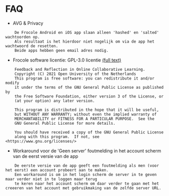 # FAQ

- AVG & Privacy 
```
    De Frocole Android en iOS app slaan alleen 'hashed' en 'salted' wachtoorden op. 
    Als resultaat is het hierdoor niet nogelijk om via de app het wachtwoord de resetten.
    Beide apps hebben geen email adres nodig.    
```
- Frocole software licentie: GPL-3.0 licentie [(full text)](https://github.com/Frocole/frocole.github.io/blob/main/LICENSE)
```
    Feedback and Reflection in Online Collaborative Learning.
    Copyright (C) 2021 Open University of the Netherlands
    This program is free software: you can redistribute it and/or modify
    it under the terms of the GNU General Public License as published by
    the Free Software Foundation, either version 3 of the License, or
    (at your option) any later version.

    This program is distributed in the hope that it will be useful,
    but WITHOUT ANY WARRANTY; without even the implied warranty of
    MERCHANTABILITY or FITNESS FOR A PARTICULAR PURPOSE.  See the
    GNU General Public License for more details.

    You should have received a copy of the GNU General Public License
    along with this program.  If not, see <https://www.gnu.org/licenses/>
```
- Workaround voor de 'Geen server' foutmelding in het account scherm van de eerst versie van de app
```
    De eerste versie van de app geeft een foutmelding als men (voor het eerst) een account probeert aan te maken.
    Een workaround is om in het login scherm de server in te geven maar verder niet in te loggen maar terug 
    te keren naar het account scherm om daar verder te gaan met het creeeren van het account met gebruikmaking van de zelfde server URL.
```
